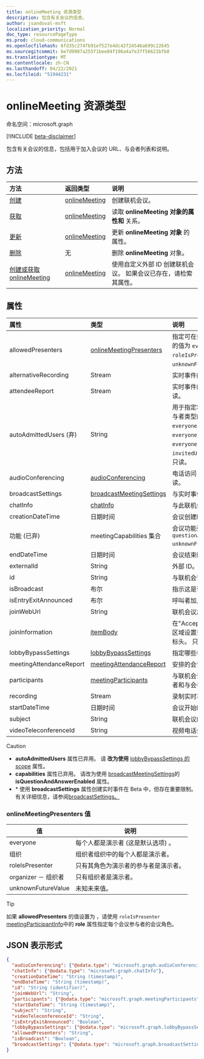 ```yaml
---
title: onlineMeeting 资源类型
description: 包含有关会议的信息。
author: jsandoval-msft
localization_priority: Normal
doc_type: resourcePageType
ms.prod: cloud-communications
ms.openlocfilehash: 6fd35c274fb91ef527e4dc42f24546a699c22645
ms.sourcegitcommit: 6e7d9987a255f1bee04f196a4a7e37f56621bfb8
ms.translationtype: MT
ms.contentlocale: zh-CN
ms.lasthandoff: 04/22/2021
ms.locfileid: "51944231"
---
```

# <a name="onlinemeeting-resource-type"></a>onlineMeeting 资源类型

命名空间：microsoft.graph

[!INCLUDE [beta-disclaimer](../../includes/beta-disclaimer.md)]

包含有关会议的信息，包括用于加入会议的 URL、与会者列表和说明。

## <a name="methods"></a>方法

| 方法                                                             | 返回类型                       | 说明                                                                                                       |
| :----------------------------------------------------------------- | :-------------------------------- | :---------------------------------------------------------------------------------------------------------------- |
| [创建](../api/application-post-onlineMeetings.md)                | [onlineMeeting](onlinemeeting.md) | 创建联机会议。                                                                                         |
| [获取](../api/onlinemeeting-get.md)                                 | [onlineMeeting](onlinemeeting.md) | 读取 **onlineMeeting 对象的属性和** 关系。                                             |
| [更新](../api/onlinemeeting-update.md)                           | [onlineMeeting](onlinemeeting.md) | 更新 **onlineMeeting 对象** 的属性。 |
| [删除](../api/onlinemeeting-delete.md)                           | 无                              | 删除 **onlineMeeting** 对象。                                                                             |
| [创建或获取 onlineMeeting](../api/onlinemeeting-createorget.md) | [onlineMeeting](onlinemeeting.md) | 使用自定义外部 ID 创建联机会议。 如果会议已存在，请检索其属性。      |

## <a name="properties"></a>属性

| 属性              | 类型                                          | 说明                                                                                                                                                                                                                                                 |
| :-------------------- | :-------------------------------------------- | :---------------------------------------------------------------------------------------------------------------------------------------------------------------------------------------------------------------------------------------------------------- |
| allowedPresenters     | [onlineMeetingPresenters](#onlinemeetingpresenters-values)| 指定可在会议中成为演示者的人。 可能的值为 `everyone` `organization` `roleIsPresenter` 、、、 `organizer` 和 `unknownFutureValue` 。                                                                                                    |
| alternativeRecording  | Stream                                        | 实时事件的备用录制的内容流。 只读。                                                                                                                                                                                 |
| attendeeReport        | Stream                                        | 实时事件的与会者报告的内容流。 只读。                                                                                                                                                                                       |
| autoAdmittedUsers (弃)     | String                                        | 用于指定将自动允许加入联机会议的参与者类型的设置。 可取值为：`everyone`、`everyoneInSameAndFederatedCompany`、`everyoneInCompany`、`invitedUsersInCompany`、`organizer`。 只读。 |
| audioConferencing     | [audioConferencing](audioconferencing.md)     | 电话访问 (拨入) 联机会议的信息。 只读。                                                                                                                                                                                    |
| broadcastSettings     | [broadcastMeetingSettings](broadcastMeetingSettings.md)     | 与实时事件相关的设置*                                                                                                                                                                                                                    |
| chatInfo              | [chatInfo](chatinfo.md)                       | 与此联机会议关联的聊天信息。                                                                                                                                                                                                   |
| creationDateTime      | 日期时间                                      | 会议创建时间（UTC）。 只读。                                                                                                                                                                                                                |
| 功能 (已弃)          | meetingCapabilities 集合                             | 会议功能列表。 可能的值是 `questionAndAnswer` `unknownFutureValue` ：、。                                                                                                                                                                                 |
| endDateTime           | 日期时间                                      | 会议结束时间（UTC）。                                                                                                                                                                                                                                |
| externalId            | String                                        | 外部 ID。 自定义 ID。 可选。                                                                                                                                                                                                                     |
| id                    | String                                        | 与联机会议关联的默认 ID。 只读。                                                                                                                                                                                               |
| isBroadcast           | 布尔                                       | 指示这是否为实时事件。                                                                                                                                                                                                                   |
| isEntryExitAnnounced  | 布尔                                       | 呼叫者加入或离开时是否宣布。                                                                                                                                                                                                      |
| joinWebUrl            | String                                        | 联机会议加入 URL。 只读。                                                                                                                                                                                                              |
| joinInformation       | [itemBody](itembody.md)                       | 在"Accept-Language"中指定的语言和区域设置变量中的联接信息请求 HTTP 标头。 只读                                                                                                                                       |
| lobbyBypassSettings   | [lobbyBypassSettings](lobbyBypassSettings.md) | 指定哪些参与者可以绕过会议厅。                                                                                                                                                                                                  |
|meetingAttendanceReport | [meetingAttendanceReport](meetingAttendanceReport.md) | 安排的会议的与会者报告。 只读。 |
| participants          | [meetingParticipants](meetingparticipants.md) | 与联机会议关联的参与者。  这包括组织者和与会者。                                                                                                                                                        |
| recording             | Stream                                        | 录制实时事件的内容流。 只读。                                                                                                                                                                                             |
| startDateTime         | 日期时间                                      | 会议开始时间（UTC）。                                                                                                                                                                                                                              |
| subject               | String                                        | 联机会议的主题。                                                                                                                                                                                                                          |
| videoTeleconferenceId | String                                        | 视频电话会议 ID。 只读。                                                                                                                                                                                                                   |

> [!CAUTION]
>
>- **autoAdmittedUsers** 属性已弃用。 请 **改为使用** [lobbyBypassSettings 的 scope](lobbyBypassSettings.md) 属性。
>- **capabilities** 属性已弃用。 请改为使用 [broadcastMeetingSettings](broadcastMeetingSettings.md)的 **isQuestionAndAnswerEnabled** 属性。
>- \* 使用 **broadcastSettings** 属性创建实时事件在 Beta 中，但存在重要限制。 有关详细信息，请参阅[broadcastSettings。](broadcastMeetingSettings.md)

### <a name="onlinemeetingpresenters-values"></a>onlineMeetingPresenters 值

| 值              | 说明                                                   |
| ------------------ | ------------------------------------------------------------- |
| everyone           | 每个人都是演示者 (这是默认选项) 。             |
| 组织       | 组织者组织中的每个人都是演示者。          |
| roleIsPresenter    | 只有其角色为演示者的参与者是演示者。 |
| organizer － 组织者          | 只有组织者是演示者。                           |
| unknownFutureValue | 未知未来值。                                         |

> [!TIP]
> 如果 **allowedPresenters** 的值设置为 ，请使用 `roleIsPresenter` [meetingParticipantInfo](../resources/meetingparticipantinfo.md)中的 **role** 属性指定每个会议参与者的会议角色。

## <a name="json-representation"></a>JSON 表示形式

<!-- {
  "blockType": "resource",
  "optionalProperties": [
  "externalId"
  ],
  "@odata.type": "microsoft.graph.onlineMeeting"
}-->
```json
{
  "audioConferencing": {"@odata.type": "microsoft.graph.audioConferencing"},
  "chatInfo": {"@odata.type": "microsoft.graph.chatInfo"},
  "creationDateTime": "String (timestamp)",
  "endDateTime": "String (timestamp)",
  "id": "String (identifier)",
  "joinWebUrl": "String",
  "participants": {"@odata.type": "microsoft.graph.meetingParticipants"},
  "startDateTime": "String (timestamp)",
  "subject": "String",
  "videoTeleconferenceId": "String",
  "isEntryExitAnnounced": "Boolean",
  "lobbyBypassSettings": {"@odata.type": "microsoft.graph.lobbyBypassSettings"},
  "allowedPresenters": "String",
  "isBroadcast": "Boolean",
  "broadcastSettings": {"@odata.type": "microsoft.graph.broadcastSettings"}
}
```

<!-- uuid: 8fcb5dbc-d5aa-4681-8e31-b001d5168d79
2015-10-25 14:57:30 UTC -->
<!-- {
  "type": "#page.annotation",
  "description": "onlineMeeting resource",
  "keywords": "",
  "section": "documentation",
  "tocPath": ""
}-->


